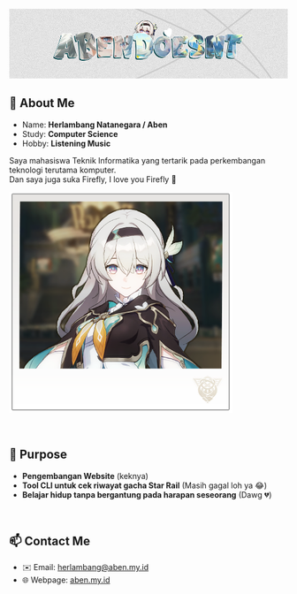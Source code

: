 <p style="align: center">
  <img src="Firefly-Banner.png">
</p>

## 👋 About Me
- Name: **Herlambang Natanegara / Aben**
- Study: **Computer Science**
- Hobby: **Listening Music**

Saya mahasiswa Teknik Informatika yang tertarik pada perkembangan teknologi terutama komputer.<br>
Dan saya juga suka Firefly, I love you Firefly 🤍

![Firefly](latest.png)

<br>

## 🧠 Purpose
- **Pengembangan Website** (keknya)
- **Tool CLI untuk cek riwayat gacha Star Rail** (Masih gagal loh ya 😂)
- **Belajar hidup tanpa bergantung pada harapan seseorang** (Dawg 💔)

<br>

## 📫 Contact Me
- ✉️ Email: herlambang@aben.my.id
- 🌐 Webpage: [aben.my.id](https://aben.my.id)
